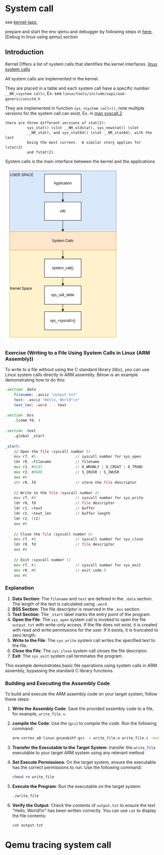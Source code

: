 # System call

see [kernel-laps](https://linux-kernel-labs.github.io/refs/heads/master/lectures/syscalls.html), 

prepare and start the env qemu and debugger by following steps in [here](../prepareEnv/debugging_kernel.md), [Debug in linux using qemu] section

## Introduction

Kernel Offers a list of system calls that identifies the kernel interfaces. [linux system calls](https://man7.org/linux/man-pages/man2/syscalls.2.html)

All system calls are implemented in the kernel.

They are placed in a table and each system call have a specific number `__NR_<system call>`, Ex. see `linux/tools/include/uapi/asm-generic/unistd.h` 

They are implemented in  function `sys_<system call>()`, note multiple versions for the system call can exist, Ex. in [man syscall.2](https://man7.org/linux/man-pages/man2/syscalls.2.html)

```
there are three different versions of stat(2):
          sys_stat() (slot __NR_oldstat), sys_newstat() (slot
          __NR_stat), and sys_stat64() (slot __NR_stat64), with the last
          being the most current.  A similar story applies for lstat(2)
          and fstat(2).
```

System calls is the main interface between the kernel and the applications

![image-20250124080446155](./assets/image-20250124080446155.png)

### Exercise (Writing to a File Using System Calls in Linux (ARM Assembly))

To write to a file without using the C standard library (libc), you can use Linux system calls directly in ARM assembly. Below is an example demonstrating how to do this:

```asm
.section .data
    filename: .asciz "output.txt"
    text: .asciz "Hello, World!\n"
    text_len: .word . - text

.section .bss
    .lcomm fd, 4

.section .text
    .global _start

_start:
    // Open the file (syscall number 5)
    mov r7, #5                  // syscall number for sys_open
    ldr r0, =filename           // filename
    mov r1, #0101               // O_WRONLY | O_CREAT | O_TRUNC
    mov r2, #0600               // S_IRUSR | S_IWUSR
    svc #0
    str r0, fd                  // store the file descriptor

    // Write to the file (syscall number 4)
    mov r7, #4                  // syscall number for sys_write
    ldr r0, fd                  // file descriptor
    ldr r1, =text               // buffer
    ldr r2, =text_len           // buffer length
    ldr r2, [r2]
    svc #0

    // Close the file (syscall number 6)
    mov r7, #6                  // syscall number for sys_close
    ldr r0, fd                  // file descriptor
    svc #0

    // Exit (syscall number 1)
    mov r7, #1                  // syscall number for sys_exit
    mov r0, #0                  // exit code 0
    svc #0
```

### Explanation

1. **Data Section**: The `filename` and `text` are defined in the `.data` section. The length of the text is calculated using `.word`.
2. **BSS Section**: The file descriptor is reserved in the `.bss` section.
3. **Text Section**: The `_start` label marks the entry point of the program.
4. **Open the File**: The `sys_open` system call is invoked to open the file `output.txt` with write-only access. If the file does not exist, it is created with read and write permissions for the user. If it exists, it is truncated to zero length.
5. **Write to the File**: The `sys_write` system call writes the specified text to the file.
6. **Close the File**: The `sys_close` system call closes the file descriptor.
7. **Exit**: The `sys_exit` system call terminates the program.

This example demonstrates basic file operations using system calls in ARM assembly, bypassing the standard C library functions.

### Building and Executing the Assembly Code

To build and execute the ARM assembly code on your target system, follow these steps:

1. **Write the Assembly Code**: Save the provided assembly code to a file, for example, `write_file.s`.

2. **compile the Code**: Use the (`gcc`) to compile the code. Run the following command:
    ```sh
    arm-cortex_a8-linux-gnueabihf-gcc -o write_file.o write_file.s -nostartfiles
    ```

4. **Transfer the Executable to the Target System**: transfer the `write_file` executable to your target ARM system using any relevant method

5. **Set Execute Permissions**: On the target system, ensure the executable has the correct permissions to run. Use the following command:
    ```sh
    chmod +x write_file
    ```

6. **Execute the Program**: Run the executable on the target system:
    ```sh
    ./write_file
    ```

7. **Verify the Output**: Check the contents of `output.txt` to ensure the text "Hello, World!\n" has been written correctly. You can use `cat` to display the file contents:
    ```sh
    cat output.txt
    ```



# Qemu tracing system call